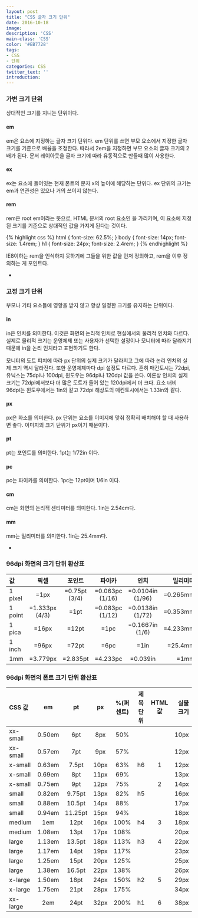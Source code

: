 ```yaml
---
layout: post
title: "CSS 글자 크기 단위"
date: 2016-10-18
image: 
description: 'CSS'
main-class: 'CSS'
color: '#EB7728'
tags:
- CSS
- 단위
categories: CSS
twitter_text: ''
introduction: 
---
```


### 가변 크기 단위

상대적인 크기를 지니는 단위이다.

#### em

em은 요소에 지정하는 글자 크기 단위다. em 단위를 쓰면 부모 요소에서 지정한 글자 크기를 기준으로 배율을 조정한다. 따라서 2em을 지정하면 부모 요소의 글자 크기의 2배가 된다. 문서 레이아웃을 글자 크기에 따라 유동적으로 만들때 많이 사용한다.

#### ex

ex는 요소에 들어잇는 현재 폰트의 문자 x의 높이에 해당하는 단위다. ex 단위의 크기는 em과 연관성은 있으나 거의 쓰이지 않는다.

#### rem

rem은 root em이라는 뜻으로, HTML 문서의 root 요소인 <html>을 가리키며, 이 요소에 지정된 크기를 기준으로 상대적인 값을 가지게 된다는 것이다.

{% highlight css %}
html { font-size: 62.5%; } 
body { font-size: 14px; font-size: 1.4rem; } 
h1   { font-size: 24px; font-size: 2.4rem; } 
{% endhighlight %}

IE8이하는 rem을 인식하지 못하기에 그들을 위한 값을 먼저 정의하고, rem을 이후 정의하는 게 포인트다.

-

### 고정 크기 단위

부모나 기타 요소들에 영향을 받지 않고 항상 일정한 크기를 유지하는 단위이다.

#### in

in은 인치를 의미한다. 이것은 화면의 논리적 인치로 현실에서의 물리적 인치와 다르다. 실제로 물리적 크기는 운영체제 또는 사용자가 선택한 설정이나 모니터에 따라 달라지기 때문에 in을 논리 인치라고 표현하기도 한다.

모니터의 도트 피치에 따라 px 단위의 실제 크기가 달라지고 그에 따라 논리 인치의 실제 크기 역시 달라진다. 또한 운영체제마다 dpi 설정도 다르다. 흔히 매킨토시는 72dpi, 유닉스는 75dpi나 100dpi, 윈도우는 96dpi나 120dpi 값을 쓴다. 이론상 인치의 실제크기는 72dpi에서보다 더 많은 도트가 들어 있는 120dpi에서 더 크다. 요소 너비 96dpi는 윈도우에서는 1in와 같고 72dpi 해상도의 매킨토시에서는 1.33in와 같다.

#### px

px은 화소를 의미한다. px 단위는 요소를 이미지에 맞춰 정확히 배치해야 할 때 사용하면 좋다. 이미지의 크기 단위가 px이기 때문이다.

#### pt

pt는 포인트를 의미한다. 1pt는 1/72in 이다.

#### pc

pc는 파이카를 의미한다. 1pc는 12pt이며 1/6in 이다.

#### cm

cm는 화면의 논리적 센티미터를 의미한다. 1in는 2.54cm다.

#### mm

mm는 밀리미터를 의미한다. 1in는 25.4mm다.

-

### 96dpi 화면의 크기 단위 환산표

| 값 | 픽셀 | 포인트 | 파이카 | 인치 | 밀리미터 |
|:--- |:---:|:---:|:---:|:---:|---:|
| 1 pixel | =1px | =0.75pt (3/4) | =0.063pc (1/16) | =0.0104in (1/96) | =0.265mm |
| 1 point | =1.333px (4/3) | =1pt | =0.083pc (1/12) | =0.0138in (1/72) | =0.353mm |
| 1 pica | =16px | =12pt | =1pc | =0.1667in (1/6) | =4.233mm |
| 1 inch | =96px | =72pt | =6pc | =1in | =25.4mm |
| 1mm | =3.779px | =2.835pt | =4.233pc | =0.039in | =1mm |

### 96dpi 화면의 폰트 크기 단위 환산표

| CSS 값 | em | pt | px | %(퍼센트) | 제목단위 | HTML 값 | 실물 크기 |
|:--- |:---:|:---:|:---:|:---:|:---:|:---:|---:|
| xx-small | 0.50em | 6pt | 8px | 50% | | | 10px |
| xx-small | 0.57em | 7pt | 9px | 57% | | | 12px |
| x-small | 0.63em | 7.5pt | 10px | 63% | h6 | 1 | 12px |
| x-small | 0.69em | 8pt | 11px | 69% | | | 13px |
| x-small | 0.75em | 9pt | 12px | 75% | | 2 | 14px |
| small | 0.82em | 9.75pt | 13px | 82% | h5 | | 16px |
| small | 0.88em | 10.5pt | 14px | 88% | | | 17px |
| small | 0.94em | 11.25pt | 15px | 94% | | | 18px |
| medium | 1em | 12pt | 16px | 100% | h4 | 3 | 18px |
| medium | 1.08em | 13pt | 17px | 108% | | | 20px |
| large | 1.13em | 13.5pt | 18px | 113% | h3 | 4 | 22px |
| large | 1.17em | 14pt | 19px | 117% | | | 23px |
| large | 1.25em | 15pt | 20px | 125% | | | 25px |
| large | 1.38em | 16.5pt | 22px | 138% | | | 26px |
| x-large | 1.50em | 18pt | 24px | 150% | h2 | 5 | 29px |
| x-large | 1.75em | 21pt | 28px | 175% | | | 34px |
| xx-large | 2em | 24pt | 32px | 200% | h1 | 6 | 38px |
